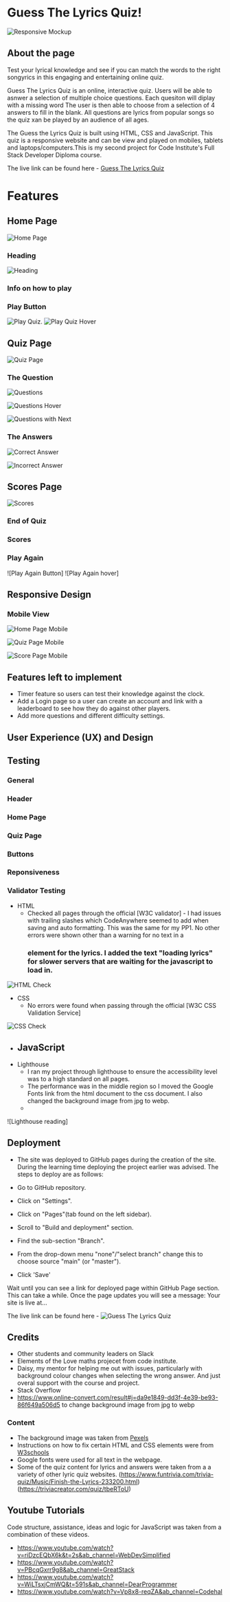 # Guess The Lyrics Quiz!

![Responsive Mockup](assets/readme/amiresponsive.png)

## About the page

Test your lyrical knowledge and see if you can match the words to the right songyrics in this engaging and entertaining online quiz.

Guess The Lyrics Quiz is an online, interactive quiz. Users will be able to asnwer a selection of multiple choice questions. Each quesiton will diplay with a missing word The user is then able to choose from a selection of 4 answers to fill in the blank. All questions are lyrics from popular songs so the quiz xan be played by an audience of all ages. 

The Guess the Lyrics Quiz is built using HTML, CSS and JavaScript. This quiz is a responsive website and can be view and played on mobiles, tablets and laptops/computers.This is my second project for Code Institute's Full Stack Developer Diploma course.

The live link can be found here - [Guess The Lyrics Quiz](https://philtipping31.github.io/PP2---GuessTheLyrics/)

# Features

## Home Page

![Home Page](assets/readme/home-page.png)

### Heading

![Heading](assets/readme/header.png) 

### Info on how to play



### Play Button

![Play Quiz](assets/readme/play-quiz-btn.png). ![Play Quiz Hover](assets/readme/play-quiz-btn-hover.png)

## Quiz Page 

![Quiz Page](assets/readme/quiz-page.png)

### The Question

![Questions](assets/readme/question-no-next-btn.png)

![Questions Hover](assets/readme/questions-hover.png)

![Questions with Next](assets/readme/questions-with-next-btn.png)


### The Answers

![Correct Answer](assets/readme/correct-answer.png)

![Incorrect Answer](assets/readme/incorrect-answer.png)


## Scores Page

![Scores](assets/readme/score-page.png)

### End of Quiz

### Scores 

### Play Again

![Play Again Button]
![Play Again hover]

## Responsive Design

### Mobile View

![Home Page Mobile](assets/readme/home-page-mobile.png)

![Quiz Page Mobile](assets/readme/incorrect-answer-phone.png)

![Score Page Mobile](assets/readme/score-page-mobile.png)


## Features left to implement

- Timer feature so users can test their knowledge against the clock.
- Add a Login page so a user can create an account and link with a leaderboard to see how they do against other players.
- Add more questions and different difficulty settings.



## User Experience (UX) and Design

## Testing

### General

### Header 

### Home Page

### Quiz Page

### Buttons

### Reponsiveness

### Validator Testing

- HTML
  - Checked all pages through the official [W3C validator] - I had issues with trailing slashes which CodeAnywhere seemed to add when saving and auto formatting. This was the same for my PP1. No other errors were shown other than a warning for no text in a <h3> element for the lyrics. I added the text "loading lyrics" for slower servers that are waiting for the javascript to load in.

![HTML Check](assets/readme/html-validator.png)

- CSS
  - No errors were found when passing through the official [W3C CSS Validation Service]

![CSS Check](assets/readme/css-validator.png)

- JavaScript
  - 
- Lighthouse
  - I ran my project through lighthouse to ensure the accessibility level was to a high standard on all pages.
  - The performance was in the middle region so I moved the Google Fonts link from the html document to the css document. I also changed the background image from jpg to webp.
  - 

![Lighthouse reading]


## Deployment


- The site was deployed to GitHub pages during the creation of the site. During the learning time deploying the project earlier was advised. The steps to deploy are as follows:

- Go to GitHub repository.
- Click on "Settings".
- Click on "Pages"(tab found on the left sidebar).
- Scroll to "Build and deployment" section.
- Find the sub-section "Branch".
- From the drop-down menu "none"/"select branch" change this to choose source "main" (or "master").
- Click 'Save'

Wait until you can see a link for deployed page within GitHub Page section. This can take a while. Once the page updates you will see a message: Your site is live at...

The live link can be found here - ![Guess The Lyrics Quiz](https://philtipping31.github.io/PP2---GuessTheLyrics/)


## Credits

- Other students and community leaders on Slack
- Elements of the Love maths projecet from code institute.
- Daisy, my mentor for helping me out with issues, particularly with background colour changes when selecting the wrong answer. And just overal support with the course and project.
- Stack Overflow
- https://www.online-convert.com/result#j=da9e1849-dd3f-4e39-be93-86f649a506d5 to change background image from jpg to webp

### Content

- The background image was taken from [Pexels](https://www.pexels.com/search/)
- Instructions on how to fix certain HTML and CSS elements were from [W3schools](https://www.w3schools.com)
- Google fonts were used for all text in the webpage.
- Some of the quiz content for lyrics and answers were taken from a a variety of other lyric quiz websites. (https://www.funtrivia.com/trivia-quiz/Music/Finish-the-Lyrics-233200.html) (https://triviacreator.com/quiz/tbeRToU) 

## Youtube Tutorials

Code structure, assistance, ideas and logic for JavaScript was taken from a combination of these videos.

- <https://www.youtube.com/watch?v=riDzcEQbX6k&t=2s&ab_channel=WebDevSimplified>
- <https://www.youtube.com/watch?v=PBcqGxrr9g8&ab_channel=GreatStack>
- <https://www.youtube.com/watch?v=WiLTsxjCmWQ&t=591s&ab_channel=DearProgrammer>
- <https://www.youtube.com/watch?v=Vp8x8-reqZA&ab_channel=Codehal>

